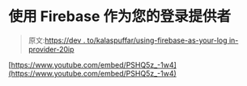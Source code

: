 # 使用 Firebase 作为您的登录提供者

> 原文:[https://dev . to/kalaspuffar/using-firebase-as-your-log in-provider-20ip](https://dev.to/kalaspuffar/using-firebase-as-your-login-provider-20ip)

[https://www.youtube.com/embed/PSHQ5z_-1w4](https://www.youtube.com/embed/PSHQ5z_-1w4)